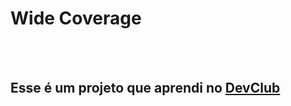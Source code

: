 <h1>Wide Coverage</h1>
<br>
<br>
<h2>Esse é um projeto que aprendi no <a href="https://rodolfomori.com.br/devclub">DevClub</a></h2>
